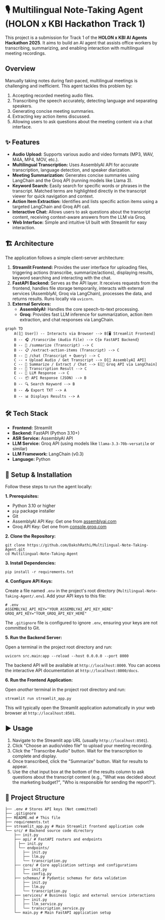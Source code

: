 # 🎙️ Multilingual Note-Taking Agent (HOLON x KBI Hackathon Track 1)

This project is a submission for Track 1 of the **HOLON x KBI AI Agents Hackathon 2025**. It aims to build an AI agent that assists office workers by transcribing, summarizing, and enabling interaction with multilingual meeting recordings.

## Overview

Manually taking notes during fast-paced, multilingual meetings is challenging and inefficient. This agent tackles this problem by:

1.  Accepting recorded meeting audio files.
2.  Transcribing the speech accurately, detecting language and separating speakers.
3.  Generating concise meeting summaries.
4.  Extracting key action items discussed.
5.  Allowing users to ask questions about the meeting content via a chat interface.

## ✨ Features

*   **Audio Upload:** Supports various audio and video formats (MP3, WAV, M4A, MP4, MOV, etc.).
*   **Multilingual Transcription:** Uses AssemblyAI API for accurate transcription, language detection, and speaker diarization.
*   **Meeting Summarization:** Generates concise summaries using LangChain and the Groq API (running models like Llama 3).
*   **Keyword Search:** Easily search for specific words or phrases in the transcript. Matched terms are highlighted directly in the transcript viewer for quick navigation and context.
*   **Action Item Extraction:** Identifies and lists specific action items using a targeted LangChain and Groq API call.
*   **Interactive Chat:** Allows users to ask questions about the transcript content, receiving context-aware answers from the LLM via Groq.
*   **Web Interface:** Simple and intuitive UI built with Streamlit for easy interaction.


## 🏗️ Architecture

The application follows a simple client-server architecture:

1.  **Streamlit Frontend:** Provides the user interface for uploading files, triggering actions (transcribe, summarize/actions), displaying results, keyword searching and interacting with the chat.
2.  **FastAPI Backend:** Serves as the API layer. It receives requests from the frontend, handles file storage temporarily, interacts with external services (AssemblyAI, Groq via LangChain), processes the data, and returns results. Runs locally via `uvicorn`.
3.  **External Services:**
    *   **AssemblyAI:** Handles the core speech-to-text processing.
    *   **Groq:** Provides fast LLM inference for summarization, action item extraction, and chat responses via LangChain.

```mermaid
graph TD
    A([👤 User]) -- Interacts via Browser --> B[🖥️ Streamlit Frontend]
    B -- 🎧 /transcribe (Audio File) --> C{⚙️ FastAPI Backend}
    B -- 📝 /summarize (Transcript) --> C
    B -- 📋 /extract-action-items (Transcript) --> C
    B -- 💬 /chat (Transcript + Query) --> C
    C -- ⬆️ Upload Audio / Get Transcript --> D[🧠 AssemblyAI API]
    C -- 🔁 Summarize / Extract / Chat --> E[🤖 Groq API via LangChain]
    D -- 📄 Transcription Result --> C
    E -- 🧠 LLM Response --> C
    C -- 📦 API Response (JSON) --> B
    B -- 🔍 Search Keyword --> B
    B -- 📤 Export TXT --> A
    B -- 📊 Displays Results --> A
```


## 🛠️ Tech Stack

*   **Frontend:** Streamlit
*   **Backend:** FastAPI (Python 3.10+)
*   **ASR Service:** AssemblyAI API
*   **LLM Service:** Groq API (using models like `llama-3.3-70b-versatile` or similar)
*   **LLM Framework:** LangChain (v0.3)
*   **Language:** Python


## 🚀 Setup & Installation

Follow these steps to run the agent locally:

**1. Prerequisites:**

*   Python 3.10 or higher
*   `pip` package installer
*   Git
*   AssemblyAI API Key: Get one from [assemblyai.com](https://www.assemblyai.com/)
*   Groq API Key: Get one from [console.groq.com](https://console.groq.com/)

**2. Clone the Repository:**
```
git clone https://github.com/DakshRathi/Multilingual-Note-Taking-Agent.git
cd Multilingual-Note-Taking-Agent
```


**3. Install Dependencies:**

```
pip install -r requirements.txt
```


**4. Configure API Keys:**

Create a file named `.env` in the project's root directory (`Multilingual-Note-Taking-Agent/.env`). Add your API keys to this file:

```
# .env
ASSEMBLYAI_API_KEY="YOUR_ASSEMBLYAI_API_KEY_HERE"
GROQ_API_KEY="YOUR_GROQ_API_KEY_HERE"
```
The `.gitignore` file is configured to ignore `.env`, ensuring your keys are not committed to Git.

**5. Run the Backend Server:**

Open a terminal in the project root directory and run:
```
uvicorn src.main:app --reload --host 0.0.0.0 --port 8000
```

The backend API will be available at `http://localhost:8000`. You can access the interactive API documentation at `http://localhost:8000/docs`.

**6. Run the Frontend Application:**

Open *another* terminal in the project root directory and run:
```
streamlit run streamlit_app.py
```

This will typically open the Streamlit application automatically in your web browser at `http://localhost:8501`.

## ▶️ Usage

1.  Navigate to the Streamlit app URL (usually `http://localhost:8501`).
2.  Click "Choose an audio/video file" to upload your meeting recording.
3.  Click the "Transcribe Audio" button. Wait for the transcription to complete and display.
4.  Once transcribed, click the "Summarize" button. Wait for results to appear.
5.  Use the chat input box at the bottom of the results column to ask questions about the transcript content (e.g., "What was decided about the marketing budget?", "Who is responsible for sending the report?").

## 📁 Project Structure
```
├── .env # Stores API keys (Not committed)
├── .gitignore
├── README.md # This file
├── requirements.txt
├── streamlit_app.py # Main Streamlit frontend application code
└── src/ # Backend source code directory
    ├── init.py
    ├── api/ # FastAPI routers and endpoints
    │ ├── init.py
    │ └── endpoints/
    │   ├── init.py
    │   ├── llm.py
    │   └── transcription.py
    ├── core/ # Core application settings and configurations
    │   ├── init.py
    │   └── config.py
    ├── schemas/ # Pydantic schemas for data validation
    │   ├── init.py
    │   ├── llm.py
    │   └── transcription.py
    ├── services/ # Business logic and external service interactions
    │   ├── init.py
    │   ├── llm_service.py
    │   └── transcription_service.py
    └── main.py # Main FastAPI application setup
```